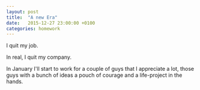 ```yaml
---
layout: post
title:  "A new Era"
date:   2015-12-27 23:00:00 +0100
categories: homework
---
```


I quit my job.

In real, I quit my company.

In January I'll start to work for a couple of guys that I appreciate a lot, those guys with a bunch of ideas a pouch of courage and a life-project in the hands.